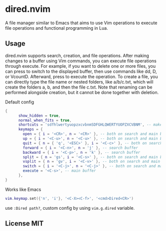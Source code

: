 # dired.nvim

A file manager similar to Emacs that aims to use Vim operations to execute file
operations and functional programming in Lua.

## Usage

dired.nvim supports search, creation, and file operations. After making changes
to a buffer using Vim commands, you can execute file operations through execute.
For example, if you want to delete one or more files, you can press <C-j> to switch
to the displayed buffer, then use commands like dd, D, or VcountD. Afterward,
press <C-w> to execute the operation. To create a file, you can directly type the
file name or nested folders, like a/b/c.txt, which will create the folders a, b,
and then the file c.txt. Note that renaming can be performed alongside creation,
but it cannot be done together with deletion.

Default config

```lua
{
      show_hidden = true,
      normal_when_fits = true,
      shortcuts = 'sdfhlwertyuopzxcvbnmSDFGHLQWERTYUOPZXCVBNM', -- make sure > 25
      keymaps = {
        open = { i = '<CR>', n = '<CR>' }, -- both on search and main buffer
        up = { i = '<C-u>', n = '<C-u>' }, -- both on search and main buffer
        quit = { n = { 'q', '<ESC>' }, i = '<C-c>' }, -- both on search and main buffer
        forward = { i = '<C-n>', n = 'j' }, -- search buffer
        backward = { i = '<C-p>', n = 'k' }, -- search buffer
        split = { n = 'gs', i = '<C-s>' }, -- both on search and main buffer
        vsplit = { n = 'gv', i = '<C-v>' }, -- both on search and main buffer
        switch = { i = '<C-j>', n = '<C-j>' }, -- both on search and main buffer
        execute = '<C-s>', -- main buffer
      },
}
```

Works like Emacs

```lua
vim.keymap.set({'n', 'i'}, '<C-X><C-f>', '<cmd>Dired<CR>')
```

use `:Dired path?`, custom config by using `vim.g.dired` variable.

## License MIT
